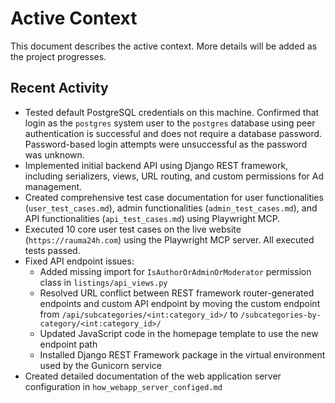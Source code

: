 # Active Context

This document describes the active context. More details will be added as the project progresses.

## Recent Activity

- Tested default PostgreSQL credentials on this machine. Confirmed that login as the `postgres` system user to the `postgres` database using peer authentication is successful and does not require a database password. Password-based login attempts were unsuccessful as the password was unknown.
- Implemented initial backend API using Django REST framework, including serializers, views, URL routing, and custom permissions for Ad management.
- Created comprehensive test case documentation for user functionalities (`user_test_cases.md`), admin functionalities (`admin_test_cases.md`), and API functionalities (`api_test_cases.md`) using Playwright MCP.
- Executed 10 core user test cases on the live website (`https://rauma24h.com`) using the Playwright MCP server. All executed tests passed.
- Fixed API endpoint issues:
  - Added missing import for `IsAuthorOrAdminOrModerator` permission class in `listings/api_views.py`
  - Resolved URL conflict between REST framework router-generated endpoints and custom API endpoint by moving the custom endpoint from `/api/subcategories/<int:category_id>/` to `/subcategories-by-category/<int:category_id>/`
  - Updated JavaScript code in the homepage template to use the new endpoint path
  - Installed Django REST Framework package in the virtual environment used by the Gunicorn service
- Created detailed documentation of the web application server configuration in `how_webapp_server_configed.md`

